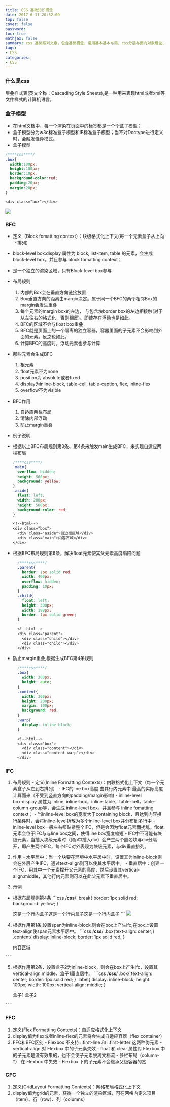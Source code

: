 ```yaml
---
title: CSS 基础知识概念
date: 2017-6-11 20:32:09
top: false
cover: false
password:
toc: true
mathjax: false
summary: css 基础系列文章，包含基础概念、常用基本基本布局、css分层与面向对象理论、css动画与3D、css与处理器等基础知识
tags:
- CSS
categories:
- CSS
---
```


### 什么是css
层叠样式表(英文全称：Cascading Style Sheets),是一种用来表现html或者xml等文件样式的计算机语言。

### 盒子模型
- 在html文档中，每一个渲染在页面中的标签都是一个个盒子模型；
- 盒子模型分为w3c标准盒子模型和IE标准盒子模型；当不对Doctype进行定义时，会触发怪异模式。
- 盒子模型

```css
/****css****/
.box{
  width:100px;
  height:100px;
  border:10px;
  background-color:red;
  padding:20px;
  margin:20px;
}

<div class="box"></div>
```

![](/images/css盒子模型.png)

### BFC

  - 定义（Block fomatting context）：块级格式化上下文(每一个元素盒子从上向下排列)
  - block-level box:display 属性为 block, list-item, table 的元素，会生成 block-level box。并且参与 block fomatting context；
  - 是一个独立的渲染区域，只有Block-level box参与
  - 布局规则
    1. 内部的Box会在垂直方向链接放置
    2. Box垂直方向的距离由margin决定。属于同一个BFC的两个相邻Box的margin会发生重叠
    3. 每个元素的margin box的左边， 与包含块border box的左边相接触(对于从左往右的格式化，否则相反)。即使存在浮动也是如此。
    4. BFC的区域不会与float box重叠
    5. BFC就是页面上的一个隔离的独立容器，容器里面的子元素不会影响到外面的元素。反之也如此。
    6. 计算BFC的高度时，浮动元素也参与计算
  - 那些元素会生成BFC
    1. 根元素
    2. float元素不为none
    3. position为 absolute或者fixed
    4. display为inline-block, table-cell, table-caption, flex, inline-flex
    5. overflow不为visible
  - BFC作用
    1. 自适应两栏布局
    2. 清除内部浮动
    3. 防止margin重叠

  - 例子说明
  - 根据以上BFC布局规则第3条、第4条来触发main生成BFC，来实现自适应两栏布局
      ```css
      /****css****/
      .main{
        overflow: hidden;
        height: 500px;
        background: yellow;
      }
      .aside{
        float: left;
        width: 200px;
        height: 500px;
        background-color: red;
      }
      
      <!--html-->
      <div class="box">
        <div class="aside">侧边栏区域</div>
        <div class="main">内容区域</div>
      </div>
      ```
  - 根据BFC布局规则第6条，解决float元素使其父元素高度塌陷问题
    ```css
      /****css****/
      .parent{
        border: 1px solid red;
        width: 400px;
        overflow: hidden;
        padding: 10px;
      }
      .child{
        float: left;
        height: 300px;
        width: 198px;
        border: 1px solid green;
      }
      
      <!--html-->
      <div class="parent">
        <div class="child"></div>
        <div class="child"></div>
      </div>
    ```
  - 防止margin重叠,根据生成BFC第4条规则
    ```css
      /****css****/
      .box{
        width: 300px;
        height: auto;
      }
      .content{
        width: 300px;
        height: 200px;
        margin: 100px;
        background: red;
      }
      .warp{
        display: inline-block;
      }

      <!--html-->
      <div class="box">
        <div class="content"></div>
        <div class="content warp"></div>
      </div>
    ```

### IFC

  1. 布局规则
    - 定义(Inline Formatting Contexts)：内联格式化上下文（每一个元素盒子从左到右排列）
    - IFC的line box高度 由其行内元素中 最高的实际高度计算而来（不受到竖直方向的padding/margin影响)
    - inline-level box:display 属性为 inline, inline-box，inline-table，table-cell，table-column-group等，会生成 inline-level box。并且参与 inline fomatting context；
    - 当inline-level box的宽度大于containing block，且达到内容换行条件时，会将inline-level拆散为多个inline-level box并分布到多行中
    - inline-level box一般左右都贴紧整个IFC，但是会因为float元素而扰乱。float元素会位于IFC与与line box之间，使得line box宽度缩短
    - IFC中不可能有块级元素，当插入块级元素时（如p中插入div）会产生两个匿名块与div分隔开，即产生两个IFC，每个IFC对外表现为块级元素，与div垂直排列。
  2. 作用
    - 水平居中：当一个块要在环境中水平居中时，设置其为inline-block则会在外层产生IFC，通过text-align则可以使其水平居中。
    - 垂直居中：创建一个IFC，用其中一个元素撑开父元素的高度，然后设置其vertical-align:middle，其他行内元素则可以在此父元素下垂直居中。

  3. 示例
   - 根据布局规则第4条
    ```css
      /****css****/
      .break{
        border: 1px solid red;
        background: yellow;
      }
      
      <!--html-->
      <span class="break">这是一个行内盒子这是一个行内盒子这是一个行内盒子</span>
    ```
    ![](/images/css-IFC.jpg)
  4. 根据作用第1条,设置span为inline-block,则会在box上产生ifc,在box上设置text-align使span元素水平居中。
    ```css
      /****css****/
      .box{text-align: center;}
      .content{
        display: inline-block;
        border: 1px solid red;
      }
      
      <!--html-->
      <div class="box">
        <span class="content">内容区域</span>
      </div>
    ```
  5. 根据作用第2条，设置盒子2为inline-block，则会在box上产生ifc，设置其vertical-align:middle，盒子1垂直居中。
    ```css
      /****css****/
      .box{
        text-align: center;
        border: 1px solid red;
      }
      .label{
        display: inline-block;
        height: 100px;
        width: 100px;
        vertical-align: middle;
      }
      
      <!--html-->
      <div class="box">
        <span class="content">盒子1</span>
        <span class="label">盒子2</span>
      </div>
    ```

### FFC

  1. 定义(Flex Formatting Contexts)：自适应格式化上下文
  2. display值为flex或者inline-flex的元素将会生成自适应容器（flex container）
  3. FFC和BFC区别
    - Flexbox 不支持 ::first-line 和 ::first-letter 这两种伪元素
    - vertical-align 对 Flexbox 中的子元素失效
    - float 和 clear 属性对 Flexbox 中的子元素是没有效果的，也不会使子元素脱离文档流
    - 多栏布局（column-*） 在 Flexbox 中失效
    - Flexbox 下的子元素不会继承父级容器的宽

### GFC

  1. 定义(GridLayout Formatting Contexts)：网格布局格式化上下文
  2. display值为grid的元素，获得一个独立的渲染区域，可在网格内定义项目（item）、行（row）、列（columns）



